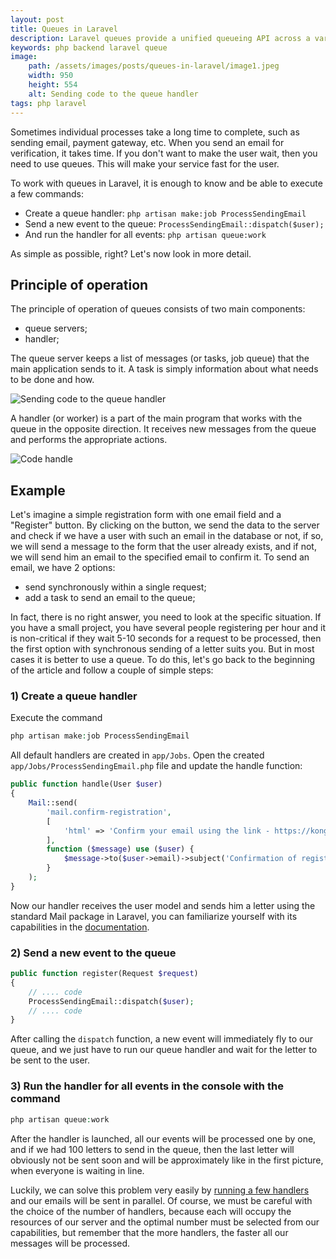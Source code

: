 ```yaml
---
layout: post
title: Queues in Laravel
description: Laravel queues provide a unified queueing API across a variety of different queue backends, such as Amazon SQS, Redis, or even a relational database.
keywords: php backend laravel queue
image:
    path: /assets/images/posts/queues-in-laravel/image1.jpeg
    width: 950
    height: 554
    alt: Sending code to the queue handler
tags: php laravel
---
```


Sometimes individual processes take a long time to complete, such as sending email, payment gateway, etc.
When you send an email for verification, it takes time.
If you don't want to make the user wait, then you need to use queues.
This will make your service fast for the user.

To work with queues in Laravel, it is enough to know and be able to execute a few commands:

- Create a queue handler: `php artisan make:job ProcessSendingEmail`
- Send a new event to the queue: `ProcessSendingEmail::dispatch($user);`
- And run the handler for all events: `php artisan queue:work`

As simple as possible, right? Let's now look in more detail.

<h2>Principle of operation</h2>

The principle of operation of queues consists of two main components:

- queue servers;
- handler;

The queue server keeps a list of messages (or tasks, job queue) that the main application sends to it.
A task is simply information about what needs to be done and how.

<div class="post-image">
    <img src="{{ site.url }}/assets/images/posts/queues-in-laravel/image1.jpeg" alt="Sending code to the queue handler">
</div>

A handler (or worker) is a part of the main program that works with the queue in the opposite direction.
It receives new messages from the queue and performs the appropriate actions.

<div class="post-image">
    <img src="{{ site.url }}/assets/images/posts/queues-in-laravel/image2.jpeg" alt="Code handle">
</div>

<h2>Example</h2>

Let's imagine a simple registration form with one email field and a "Register" button.
By clicking on the button, we send the data to the server and check if we have a user with such an email in the database or not,
if so, we will send a message to the form that the user already exists, and if not,
we will send him an email to the specified email to confirm it.
To send an email, we have 2 options:

- send synchronously within a single request;
- add a task to send an email to the queue;

In fact, there is no right answer, you need to look at the specific situation.
If you have a small project, you have several people registering per hour and it is non-critical if they wait 5-10 seconds for a request to be processed,
then the first option with synchronous sending of a letter suits you. But in most cases it is better to use a queue.
To do this, let's go back to the beginning of the article and follow a couple of simple steps:

<h3>1) Create a queue handler</h3>

Execute the command
```php
php artisan make:job ProcessSendingEmail
```

All default handlers are created in `app/Jobs`.
Open the created `app/Jobs/ProcessSendingEmail.php` file and update the handle function:

```php
public function handle(User $user)                             
{                                                               
    Mail::send(
        'mail.confirm-registration',
        [                    
            'html' => 'Confirm your email using the link - https://kongulov.dev'                                               
        ],
        function ($message) use ($user) {                       
            $message->to($user->email)->subject('Confirmation of registration');                                                   
        }
    );                                                         
}
```

Now our handler receives the user model and sends him a letter using the standard Mail package in Laravel,
you can familiarize yourself with its capabilities in the <a href="https://laravel.com/docs/9.x/mail" target="_blank">documentation</a>.

<h3>2) Send a new event to the queue</h3>

```php
public function register(Request $request)                             
{                                                               
    // .... code                                              
    ProcessSendingEmail::dispatch($user);                      
    // .... code                                                       
}
```

After calling the `dispatch` function, a new event will immediately fly to our queue,
and we just have to run our queue handler and wait for the letter to be sent to the user.

<h3>3) Run the handler for all events in the console with the command</h3>

```php
php artisan queue:work
```

After the handler is launched, all our events will be processed one by one, and if we had 100 letters to send in the queue,
then the last letter will obviously not be sent soon and will be approximately like in the first picture, when everyone is waiting in line.

Luckily, we can solve this problem very easily by <a href="https://laravel.com/docs/9.x/queues?ref=https://kongulov.dev/blog/queues-in-laravel#running-multiple-queue-workers" target="_blank">running a few handlers</a> and our emails will be sent in parallel.
Of course, we must be careful with the choice of the number of handlers,
because each will occupy the resources of our server and the optimal number must be selected from our capabilities,
but remember that the more handlers, the faster all our messages will be processed.







